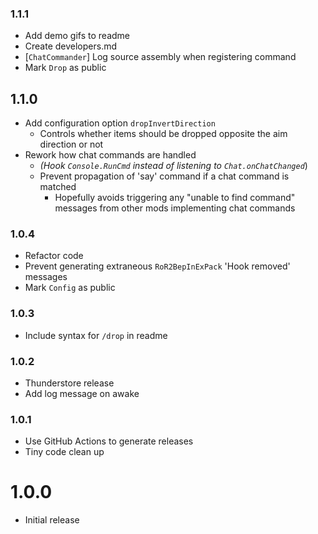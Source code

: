 ### 1.1.1
- Add demo gifs to readme
- Create developers.md
- \[`ChatCommander`\] Log source assembly when registering command
- Mark `Drop` as public

## 1.1.0
- Add configuration option `dropInvertDirection`
    - Controls whether items should be dropped opposite the aim direction or not
- Rework how chat commands are handled
    - *(Hook `Console.RunCmd` instead of listening to `Chat.onChatChanged`*)
    - Prevent propagation of 'say' command if a chat command is matched
        - Hopefully avoids triggering any "unable to find command" messages from other mods implementing chat commands

### 1.0.4
- Refactor code
- Prevent generating extraneous `RoR2BepInExPack` 'Hook removed' messages
- Mark `Config` as public

### 1.0.3
- Include syntax for `/drop` in readme

### 1.0.2
- Thunderstore release
- Add log message on awake

### 1.0.1
- Use GitHub Actions to generate releases
- Tiny code clean up

# 1.0.0
- Initial release
